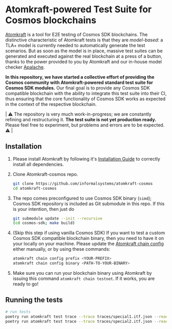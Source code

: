 Atomkraft-powered Test Suite for Cosmos blockchains
===

[Atomkraft](https://github.com/informalsystems/atomkraft) is a tool for E2E testing of Cosmos SDK blockchains. The distinctive characteristic of Atomkraft tests is that they are _model-based_: a TLA+ model is currently needed to automatically generate the test scenarios. But as soon as the model is in place, massive test suites can be generated and executed against the real blockchain at a press of a button, thanks to the power provided to you by Atomkraft and our in-house model checker [Apalache](https://apalache.informal.systems).

**In this repository, we have started a collective effort of providing the Cosmos community with Atomkraft-powered standard test suite for Cosmos SDK modules.** Our final goal is to provide any Cosmos SDK compatible blockchain with the ability to integrate this test suite into their CI, thus ensuring that the core functionality of Cosmos SDK works as expected in the context of the respective blockchain.

| ⚠️ The repository is very much work-in-progress; we are constantly refining and restructuring it. **The test suite is not yet production ready.** Please feel free to experiment, but problems and errors are to be expected. ⚠️ |

## Installation

1. Please install Atomkraft by following it's [Installation Guide](https://github.com/informalsystems/atomkraft/blob/dev/INSTALLATION.md) to correctly install all dependencies.

2. Clone Atomkraft-cosmos repo.
    ```sh
    git clone https://github.com/informalsystems/atomkraft-cosmos
    cd atomkraft-cosmos
    ```

3. The repo comes preconfigured to use Cosmos SDK binary (`simd`); Cosmos SDK repository is included as Git submodule in this repo. If this is your intention, then just do
    ```sh
    git submodule update --init --recursive
    (cd cosmos-sdk; make build)
    ```

4. (Skip this step if using vanilla Cosmos SDK) If you want to test a custom Cosmos SDK compatible blockchain binary, then you need to have it on your locally on your machine. Please update the [Atomkraft chain config](chain.toml) either manually, or by using these commands:
    ```sh
    atomkraft chain config prefix <YOUR-PREFIX>
    atomkraft chain config binary <PATH-TO-YOUR-BINARY>
    ```

5. Make sure you can run your blockchain binary using Atomkraft by issuing this command `atomkraft chain testnet`. If it works, you are ready to go!

## Running the tests

```sh
# run tests
poetry run atomkraft test trace --trace traces/special1.itf.json --reactor reactors/reactor.py --keypath action_taken.action_type
poetry run atomkraft test trace --trace traces/special2.itf.json --reactor reactors/reactor.py --keypath action_taken.action_type
```

